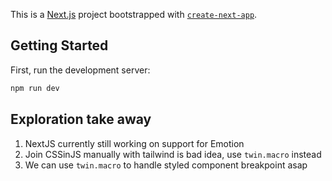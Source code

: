 This is a [Next.js](https://nextjs.org/) project bootstrapped with [`create-next-app`](https://github.com/vercel/next.js/tree/canary/packages/create-next-app).

## Getting Started

First, run the development server:

```bash
npm run dev
```

## Exploration take away

1. NextJS currently still working on support for Emotion
2. Join CSSinJS manually with tailwind is bad idea, use `twin.macro` instead
3. We can use `twin.macro` to handle styled component breakpoint asap
